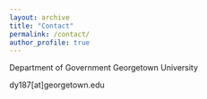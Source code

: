 ```yaml
---
layout: archive
title: "Contact"
permalink: /contact/
author_profile: true
---
```


Department of Government
Georgetown University

dy187[at]georgetown.edu
